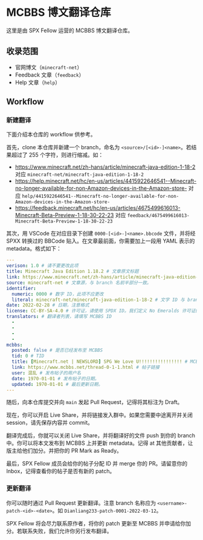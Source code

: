 # MCBBS 博文翻译仓库

这里是由 SPX Fellow 运营的 MCBBS 博文翻译仓库。

## 收录范围

- 官网博文（`minecraft-net`）
- Feedback 文章（`feedback`）
- Help 文章（`help`）

## Workflow

### 新建翻译

下面介绍本仓库的 workflow 供参考。

首先，clone 本仓库并新建一个 branch，命名为 `<source>/[<id>-]<name>`。若结果超过了 255 个字符，则进行缩减。如：

- <https://www.minecraft.net/zh-hans/article/minecraft-java-edition-1-18-2> 对应 `minecraft-net/minecraft-java-edition-1-18-2`
- <https://help.minecraft.net/hc/en-us/articles/4415922646541--Minecraft-no-longer-available-for-non-Amazon-devices-in-the-Amazon-store-> 对应 `help/4415922646541--Minecraft-no-longer-available-for-non-Amazon-devices-in-the-Amazon-store-`
- <https://feedback.minecraft.net/hc/en-us/articles/4675499616013-Minecraft-Beta-Preview-1-18-30-22-23> 对应 `feedback/4675499616013-Minecraft-Beta-Preview-1-18-30-22-23`

其次，用 VSCode 在对应目录下创建 `0000-[<id>-]<name>.bbcode` 文件，并将经 SPXX 转换过的 BBCode 贴入。在文章最前面，你需要加上一段用 YAML 表示的 metadata。格式如下：

```yaml
---
verison: 1.0 # 请不要更改此项
title: Minecraft Java Edition 1.18.2 # 文章原文标题
link: https://www.minecraft.net/zh-hans/article/minecraft-java-edition-1-18-2 # 链接
source: minecraft-net # 文章源，与 branch 名前半部分一致。
identifier:
  numeric: 0000 # 数字 ID，此项不应更改
  literal: minecraft-net/minecraft-java-edition-1-18-2 # 文字 ID 与 branch 名一致
date: 2022-02-28 # 日期，注意格式
license: CC-BY-SA-4.0 # 许可证，请使用 SPDX ID。我们定义 No Emeralds 许可证的 ID 为 No-Emeralds-1.0
translators: # 翻译者列表，请填写 MCBBS ID
  -
  -
  -
  -
mcbbs:
  posted: false # 是否已经发布至 MCBBS
  tid: 0 # TID
  title: [Minecraft.net | NEWSLORD] SPG We Love U!!!!!!!!!!!!!!!! # MCBBS 文章标题
  link: https://www.mcbbs.net/thread-0-1-1.html # 帖子链接
  user: 混乱 # 发布帖子的用户名
  date: 1970-01-01 # 发布帖子的日期。
  updated: 1970-01-01 # 最后更新日期。
---
```

随后，向本仓库提交并向 `main` 发起 Pull Request，记得将其标注为 Draft。

现在，你可以开启 Live Share，并将链接发入群中。如果您需要中途离开并关闭 session，请先保存内容并 commit。

翻译完成后，你就可以关闭 Live Share，并将翻译好的文件 push 到你的 branch 中。你可以将本文发布到 MCBBS 上并更新 metadata。记得 at
其他贡献者，让版主给他们加分。并把你的 PR Mark as Ready。

最后，SPX Fellow 成员会给你的帖子分配 ID 并 merge 你的 PR。请留意你的 Inbox，记得查看你的帖子是否有新的 patch。

### 更新翻译

你可以随时通过 Pull Request 更新翻译。注意 branch 名称应为 `<username>-patch-<id>-<date>`。如 `Dianliang233-patch-0001-2022-03-12`。

SPX Fellow 将会尽力联系原作者，将你的 patch 更新至 MCBBS 并申请给你加分。若联系失败，我们允许你另行发布翻译。
